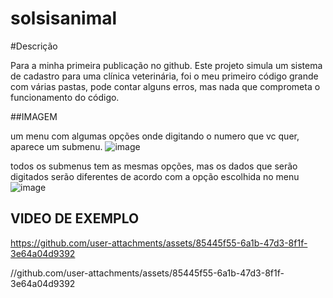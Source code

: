 ﻿# solsisanimal

 #Descrição

Para a minha primeira publicação no github.
Este projeto simula um sistema de cadastro para uma clínica veterinária, foi o meu primeiro código grande com várias pastas,
pode contar alguns erros, mas nada que comprometa o funcionamento do código.

##IMAGEM

um menu com algumas opções onde digitando o numero que vc quer, aparece um submenu.
![image](https://github.com/user-attachments/assets/09e94419-7335-4b06-adef-95da7cd27f39)


todos os submenus tem as mesmas opções, mas os dados que serão digitados serão diferentes de acordo com a opção escolhida no menu
![image](https://github.com/user-attachments/assets/05ea3072-b024-4242-af1c-524f04361192)


## VIDEO DE EXEMPLO
https://github.com/user-attachments/assets/85445f55-6a1b-47d3-8f1f-3e64a04d9392

//github.com/user-attachments/assets/85445f55-6a1b-47d3-8f1f-3e64a04d9392
